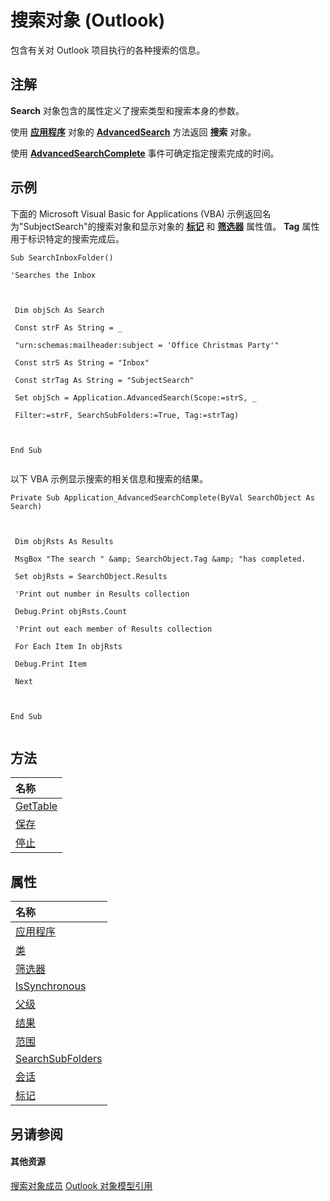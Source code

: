 
# 搜索对象 (Outlook)

包含有关对 Outlook 项目执行的各种搜索的信息。


## 注解

 **Search** 对象包含的属性定义了搜索类型和搜索本身的参数。

使用 **[应用程序](797003e7-ecd1-eccb-eaaf-32d6ddde8348.md)** 对象的 **[AdvancedSearch](7b433d8b-08b9-dff1-b854-287d76b47a90.md)** 方法返回 **搜索** 对象。

使用  **[AdvancedSearchComplete](4f33ad44-20a3-62cd-aa1b-db74581ebb3c.md)** 事件可确定指定搜索完成的时间。


## 示例

下面的 Microsoft Visual Basic for Applications (VBA) 示例返回名为"SubjectSearch"的搜索对象和显示对象的 **[标记](f0341885-ea75-2277-e55b-827f62165ab2.md)** 和 **[筛选器](f6040465-da73-56f6-edb7-06d93bb8b531.md)** 属性值。 **Tag** 属性用于标识特定的搜索完成后。


```
Sub SearchInboxFolder() 
 
'Searches the Inbox 
 
 
 
 Dim objSch As Search 
 
 Const strF As String = _ 
 
 "urn:schemas:mailheader:subject = 'Office Christmas Party'" 
 
 Const strS As String = "Inbox" 
 
 Const strTag As String = "SubjectSearch" 
 
 Set objSch = Application.AdvancedSearch(Scope:=strS, _ 
 
 Filter:=strF, SearchSubFolders:=True, Tag:=strTag) 
 
 
 
End Sub 
 

```

以下 VBA 示例显示搜索的相关信息和搜索的结果。




```
Private Sub Application_AdvancedSearchComplete(ByVal SearchObject As Search) 
 
 
 
 Dim objRsts As Results 
 
 MsgBox "The search " &amp; SearchObject.Tag &amp; "has completed. 
 
 Set objRsts = SearchObject.Results 
 
 'Print out number in Results collection 
 
 Debug.Print objRsts.Count 
 
 'Print out each member of Results collection 
 
 For Each Item In objRsts 
 
 Debug.Print Item 
 
 Next 
 
 
 
End Sub 
 

```


## 方法



|**名称**|
|:-----|
|[GetTable](3aba6b77-73a3-9620-9c18-b2e03c7b63bc.md)|
|[保存](a6dbec81-67fd-e337-b640-4f94ab36218f.md)|
|[停止](c087e5aa-a846-56e1-a808-e8718096c3c9.md)|

## 属性



|**名称**|
|:-----|
|[应用程序](9db2bcd4-d191-68c9-dd2a-f14a8372d541.md)|
|[类](178d0f62-75f9-20bd-d6dc-bcf04ae37422.md)|
|[筛选器](f6040465-da73-56f6-edb7-06d93bb8b531.md)|
|[IsSynchronous](e240cc55-26c3-a560-4ee2-84b15da95e52.md)|
|[父级](edd9777f-a764-8e35-4a66-05a0f838de0e.md)|
|[结果](405166fa-d0bc-33d2-f4aa-908fb821edd6.md)|
|[范围](aa4b9aea-029f-6f80-87b1-b99c04ff9631.md)|
|[SearchSubFolders](26dd1970-ba59-9f6a-8cf6-3dba0f9668b2.md)|
|[会话](8d5a2300-dc21-0fbe-c7c0-17741caae30a.md)|
|[标记](f0341885-ea75-2277-e55b-827f62165ab2.md)|

## 另请参阅


#### 其他资源


[搜索对象成员](543773b8-9f38-8d3e-2279-8f2a581ccd18.md)
[Outlook 对象模型引用](http://msdn.microsoft.com/library/73221b13-d8d8-99b8-3394-b95dbbfd5ddc%28Office.15%29.aspx)